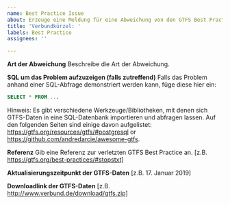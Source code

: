 ```yaml
---
name: Best Practice Issue
about: Erzeuge eine Meldung für eine Abweichung von den GTFS Best Practices
title: 'Verbundkürzel: '
labels: Best Practice
assignees: ''

---
```


**Art der Abweichung**
Beschreibe die Art der Abweichung.

**SQL um das Problem aufzuzeigen (falls zutreffend)**
Falls das Problem anhand einer SQL-Abfrage demonstriert werden kann, füge diese hier ein:

```SQL
SELECT * FROM ...
```

Hinweis: Es gibt verschiedene Werkzeuge/Bibliotheken, mit denen sich GTFS-Daten in eine SQL-Datenbank importieren und abfragen lassen. Auf den folgenden Seiten sind einige davon aufgelistet: https://gtfs.org/resources/gtfs/#postgresql or https://github.com/andredarcie/awesome-gtfs.

**Referenz**
Gib eine Referenz zur verletzten GTFS Best Practice an.
[z.B. https://gtfs.org/best-practices/#stopstxt]

**Aktualisierungszeitpunkt der GTFS-Daten**
[z.B. 17. Januar 2019]

**Downloadlink der GTFS-Daten**
[z.B. http://www.verbund.de/download/gtfs.zip]
